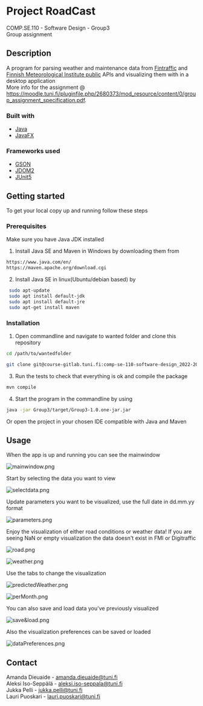 # Project RoadCast
COMP.SE.110 - Software Design - Group3\
Group assignment


## Description
A program for parsing weather and maintenance data from 
[Fintraffic](https://www.fintraffic.fi/en) and [Finnish Meteorological Institute public](https://en.ilmatieteenlaitos.fi/) 
APIs and visualizing them with in a desktop application 
\
More info for the assignment @ https://moodle.tuni.fi/pluginfile.php/2680373/mod_resource/content/0/group_assignment_specification.pdf.


### Built with
* [Java](https://www.java.com/en/)
* [JavaFX](https://openjfx.io/)

### Frameworks used
* [GSON](https://github.com/google/gson)
* [JDOM2](http://www.jdom.org/)
* [JUnit5](https://junit.org/junit5/)


## Getting started
To get your local copy up and running follow these steps

### Prerequisites
Make sure you have Java JDK installed

1. Install Java SE and Maven in Windows by downloading them from 
  ```sh
  https://www.java.com/en/
  https://maven.apache.org/download.cgi
  ```
 2. Install Java SE in linux(Ubuntu/debian based) by  
  ```sh
   sudo apt-update
   sudo apt install default-jdk
   sudo apt install default-jre
   sudo apt-get install maven
   ```


### Installation
1. Open commandline and navigate to wanted folder and clone this repository
 ```sh
 cd /path/to/wantedfolder
 ```
 ```sh
 git clone git@course-gitlab.tuni.fi:comp-se-110-software-design_2022-2023/group-3.git nameyouwanttouse
 ```
 3. Run the tests to check that everything is ok and compile the package
 ```sh
 mvn compile
 ```
 4. Start the program in the commandline by using
 ```sh
 java -jar Group3/target/Group3-1.0.one-jar.jar
 ```
 Or open the project in your chosen IDE compatible with Java and Maven


## Usage
 When the app is up and running you can see the mainwindow
 
 ![mainwindow.png](./Documents/Pictures/mainwindow.png)
 
 Start by selecting the data you want to view
 
 ![selectdata.png](./Documents//Pictures/selectdata.png)
 
 Update parameters you want to be visualized, use the full date in dd.mm.yy format
 
 ![parameters.png](./Documents//Pictures/parameters.png)

 Enjoy the visualization of either road conditions or weather data!
 If you are seeing NaN or empty visualization the data doesn't exist in FMI or Digitraffic

 ![road.png](./Documents//Pictures/road.png)

 ![weather.png](./Documents//Pictures/weather.png)

 Use the tabs to change the visualization

 ![predictedWeather.png](/Documents//Pictures/predictedWeather.png)

 ![perMonth.png](./Documents//Pictures/perMonth.png)

 You can also save and load data you've previously visualized

 ![save&load.png](./Documents//Pictures/save&load.png)

 Also the visualization preferences can be saved or loaded

 ![dataPreferences.png](./Documents//Pictures/save&load.png)
 

## Contact
Amanda Dieuaide - amanda.dieuaide@tuni.fi\
Aleksi Iso-Seppälä - aleksi.iso-seppala@tuni.fi\
Jukka Pelli - jukka.pelli@tuni.fi\
Lauri Puoskari - lauri.puoskari@tuni.fi
